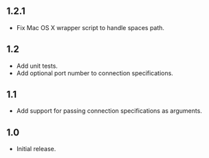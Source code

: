 ## 1.2.1
* Fix Mac OS X wrapper script to handle spaces path.

## 1.2
* Add unit tests.
* Add optional port number to connection specifications.

## 1.1
* Add support for passing connection specifications as arguments.

## 1.0
* Initial release.
